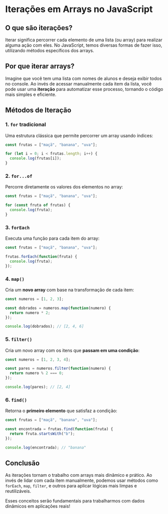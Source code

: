 
# Iterações em Arrays no JavaScript

## O que são iterações?

Iterar significa percorrer cada elemento de uma lista (ou array) para realizar alguma ação com eles. No JavaScript, temos diversas formas de fazer isso, utilizando métodos específicos dos arrays.

## Por que iterar arrays?

Imagine que você tem uma lista com nomes de alunos e deseja exibir todos no console. Ao invés de acessar manualmente cada item da lista, você pode usar uma **iteração** para automatizar esse processo, tornando o código mais simples e eficiente.

## Métodos de Iteração

### 1. `for` tradicional

Uma estrutura clássica que permite percorrer um array usando índices:

```js
const frutas = ["maçã", "banana", "uva"];

for (let i = 0; i < frutas.length; i++) {
  console.log(frutas[i]);
}
```

### 2. `for...of`

Percorre diretamente os valores dos elementos no array:

```js
const frutas = ["maçã", "banana", "uva"];

for (const fruta of frutas) {
  console.log(fruta);
}
```

### 3. `forEach`

Executa uma função para cada item do array:

```js
const frutas = ["maçã", "banana", "uva"];

frutas.forEach(function(fruta) {
  console.log(fruta);
});
```

### 4. `map()`

Cria um **novo array** com base na transformação de cada item:

```js
const numeros = [1, 2, 3];

const dobrados = numeros.map(function(numero) {
  return numero * 2;
});

console.log(dobrados); // [2, 4, 6]
```

### 5. `filter()`

Cria um novo array com os itens que **passam em uma condição**:

```js
const numeros = [1, 2, 3, 4];

const pares = numeros.filter(function(numero) {
  return numero % 2 === 0;
});

console.log(pares); // [2, 4]
```

### 6. `find()`

Retorna o **primeiro elemento** que satisfaz a condição:

```js
const frutas = ["maçã", "banana", "uva"];

const encontrada = frutas.find(function(fruta) {
  return fruta.startsWith("b");
});

console.log(encontrada); // "banana"
```

## Conclusão

As iterações tornam o trabalho com arrays mais dinâmico e prático. Ao invés de lidar com cada item manualmente, podemos usar métodos como `forEach`, `map`, `filter`, e outros para aplicar lógicas mais limpas e reutilizáveis.

Esses conceitos serão fundamentais para trabalharmos com dados dinâmicos em aplicações reais!

